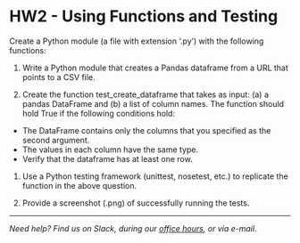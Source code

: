 # HW2 - Using Functions and Testing

Create a Python module (a file with extension ‘.py’) with the following functions:

1. Write a Python module that creates a Pandas dataframe from a URL that points to a CSV file.

1. Create the function test_create_dataframe that takes as input: (a) a pandas DataFrame and (b) a list of column names.
The function should hold True if the following conditions hold:

  - The DataFrame contains only the columns that you specified as the second argument.
  - The values in each column have the same type.
  - Verify that the dataframe has at least one row.

1. Use a Python testing framework (unittest, nosetest, etc.) to replicate the function in the above question.

1. Provide a screenshot (.png) of successfully running the tests.

---
*Need help? Find us on Slack, during our [office hours](http://uwseds.github.io/), or via e-mail*. 
